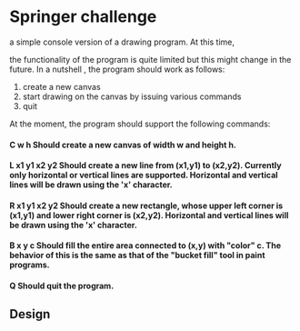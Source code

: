 # Springer challenge 
a simple console version of a drawing program. At this time,

the functionality of the program is quite limited but this might change in the future. In a nutshell , the program should work as follows:
1. create a new canvas
2. start drawing on the canvas by issuing various commands
3. quit

At the moment, the program should support the following commands:

#### **C w h** Should create a new canvas of width w and height h.

#### **L x1 y1 x2 y2** Should create a new line from (x1,y1) to (x2,y2). Currently only horizontal or vertical lines are supported. Horizontal and vertical lines will be drawn using the 'x' character.

#### **R x1 y1 x2 y2** Should create a new rectangle, whose upper left corner is (x1,y1) and lower right corner is (x2,y2). Horizontal and vertical lines will be drawn using the 'x' character.

#### **B x y c** Should fill the entire area connected to (x,y) with "color" c. The behavior of this is the same as that of the "bucket fill" tool in paint programs.

#### Q Should quit the program.



## Design
